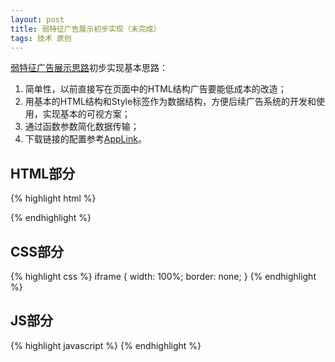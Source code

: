 ```yaml
---
layout: post
title: 弱特征广告展示初步实现（未完成）
tags: 技术 原创
---
```


[弱特征广告展示思路](/tech/2016/11/29/ad.html)初步实现基本思路：

1. 简单性，以前直接写在页面中的HTML结构广告要能低成本的改造；
2. 用基本的HTML结构和Style标签作为数据结构，方便后续广告系统的开发和使用，实现基本的可视方案；
3. 通过函数参数简化数据传输；
4. 下载链接的配置参考[AppLink](/tech/2016/11/25/applink.html)。


## HTML部分
{% highlight html %}
<script type="am-template" id="am-header">
<style>
.am-header {
}
.am-header .am-header-logo {
}
.am-header .am-header-title {
}
.am-header .am-join {
}
</style>
<div class="am-header">
    <div class="am-header-logo">
        <div class="am-header-title">Title</div>
        <p>Slogan</p>
    </div>
    <a class="am-join" href="#">立即打开</a>
    <a class="am-join" 
        href="download-link"                         // 服务器端设置的根据UA判断的自动跳转链接，包含下面4中情况
        data-href-android="android-download-link"    // Android包下载地址
        data-href-ios="itunes-link"                  // itunes地址
        data-href-qq-android="myapp-link"            // 应用宝推广地址
        data-href-qq-ios="myapp-link"                // 应用宝推广地址
        data-deeplink="deep-link"                    // 跳转App地址
    >立即打开</a>
</div>
</script>
<script>
one.am(document.querySelector('#am-header').innerHTML);
</script>
{% endhighlight %}

## CSS部分
{% highlight css %}
iframe {
    width: 100%;
    border: none;
}
{% endhighlight %}

## JS部分
{% highlight javascript %}
{% endhighlight %}
